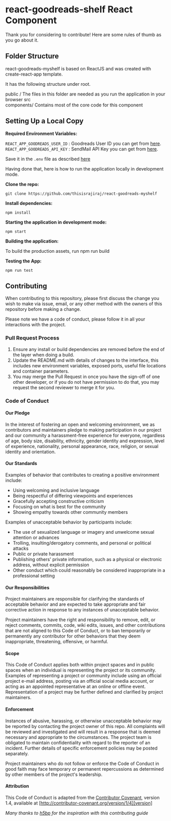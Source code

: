 # react-goodreads-shelf React Component

Thank you for considering to contribute! Here are some rules of thumb as you go about it.

## Folder Structure
react-goodreads-myshelf is based on ReactJS and was created with create-react-app template.

It has the following structure under root.

public /
  The files in this folder are needed as you run the application in your
  browser
src  
  components/
    Contains most of the core code for this component
  

## Setting Up a Local Copy

**Required Environment Variables:**

`REACT_APP_GOODREADS_USER_ID` : Goodreads User ID you can get from [here](https://www.goodreads.com/).
`REACT_APP_GOODREADS_API_KEY` : SendMail API Key you can get from [here](https://www.goodreads.com/api/keys).

Save it in the `.env` file as described [here](https://create-react-app.dev/docs/adding-custom-environment-variables/)

Having done that, here is how to run the application locally in development mode.

**Clone the repo:**

    git clone https://github.com/thisisrajiraj/react-goodreads-myshelf

**Install dependencies:**

    npm install

**Starting the application in development mode:**   

    npm start

**Building the application:**

To build the production assets, run
    npm run build

**Testing the App:**  

    npm run test

## Contributing

When contributing to this repository, please first discuss the change you wish to make via issue,
email, or any other method with the owners of this repository before making a change. 

Please note we have a code of conduct, please follow it in all your interactions with the project.

### Pull Request Process

1. Ensure any install or build dependencies are removed before the end of the layer when doing a 
   build.
2. Update the README.md with details of changes to the interface, this includes new environment 
   variables, exposed ports, useful file locations and container parameters.
3. You may merge the Pull Request in once you have the sign-off of one other developer, or if you 
   do not have permission to do that, you may request the second reviewer to merge it for you.

### Code of Conduct

#### Our Pledge

In the interest of fostering an open and welcoming environment, we as
contributors and maintainers pledge to making participation in our project and
our community a harassment-free experience for everyone, regardless of age, body
size, disability, ethnicity, gender identity and expression, level of experience,
nationality, personal appearance, race, religion, or sexual identity and
orientation.

#### Our Standards

Examples of behavior that contributes to creating a positive environment
include:

* Using welcoming and inclusive language
* Being respectful of differing viewpoints and experiences
* Gracefully accepting constructive criticism
* Focusing on what is best for the community
* Showing empathy towards other community members

Examples of unacceptable behavior by participants include:

* The use of sexualized language or imagery and unwelcome sexual attention or
advances
* Trolling, insulting/derogatory comments, and personal or political attacks
* Public or private harassment
* Publishing others' private information, such as a physical or electronic
  address, without explicit permission
* Other conduct which could reasonably be considered inappropriate in a
  professional setting

#### Our Responsibilities

Project maintainers are responsible for clarifying the standards of acceptable
behavior and are expected to take appropriate and fair corrective action in
response to any instances of unacceptable behavior.

Project maintainers have the right and responsibility to remove, edit, or
reject comments, commits, code, wiki edits, issues, and other contributions
that are not aligned to this Code of Conduct, or to ban temporarily or
permanently any contributor for other behaviors that they deem inappropriate,
threatening, offensive, or harmful.

#### Scope

This Code of Conduct applies both within project spaces and in public spaces
when an individual is representing the project or its community. Examples of
representing a project or community include using an official project e-mail
address, posting via an official social media account, or acting as an appointed
representative at an online or offline event. Representation of a project may be
further defined and clarified by project maintainers.

#### Enforcement

Instances of abusive, harassing, or otherwise unacceptable behavior may be
reported by contacting the project owner of this repo. All
complaints will be reviewed and investigated and will result in a response that
is deemed necessary and appropriate to the circumstances. The project team is
obligated to maintain confidentiality with regard to the reporter of an incident.
Further details of specific enforcement policies may be posted separately.

Project maintainers who do not follow or enforce the Code of Conduct in good
faith may face temporary or permanent repercussions as determined by other
members of the project's leadership.

#### Attribution

This Code of Conduct is adapted from the [Contributor Covenant][homepage], version 1.4,
available at [http://contributor-covenant.org/version/1/4][version]

[homepage]: http://contributor-covenant.org
[version]: http://contributor-covenant.org/version/1/4/

_Many thanks to [h5bp](https://raw.githubusercontent.com/facebook/create-react-app/master/CONTRIBUTING.md) for the inspiration with this contributing guide_

